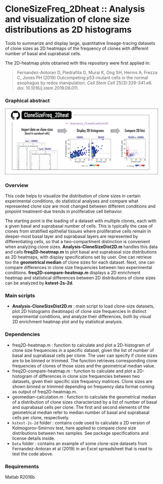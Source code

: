 # CloneSizeFreq_2Dheat :: Analysis and visualization of clone size distributions as 2D histograms
Tools to summarize and display large, quantitative lineage-tracing datasets of clone sizes as 2D heatmaps of the frequency of clones with different number of basal and suprabasal cells.

The 2D-heatmap plots obtained with this repository were first applied in:
  > Fernandez-Antoran D, Piedrafita G, Murai K, Ong SH, Herms A, Frezza C, Jones PH (2019) Outcompeting p53-mutant cells in the normal esophagus by redox manipulation. _Cell Stem Cell_ 25(3):329-341.e6. doi: 10.1016/j.stem.2019.06.011.

### Graphical abstract
![GraphicalAbstract](https://github.com/gp10/CloneSizeFreq_2Dheat/blob/master/Graphical_abstract_CloneSizeFreq_2Dheat.png)

### Overview
This code helps to visualize the distribution of clone sizes in certain experimental conditions, do statistical analyses and compare what represented clone size are most changed between different conditions and pinpoint treatment-due trends in proliferative cell behavior.

The starting point is the loading of a dataset with multiple clones, each with a given basal and suprabasal number of cells. This is typically the case of clones from stratified epithelial tissues where proliferative cells remain in deeper-most basal layer and suprabasal layers are represented by differentiating cells, so that a two-compartment distinction is convenient when analyzing clone sizes. **Analysis-CloneSizeDist2D.m** handles this data and calls **freq2D-heatmap.m** to plot basal and suprabasal size distributions as 2D heatmaps, with display specifications set by user. One can retrieve too the **geometrical median** of clone sizes for each dataset. Next, one can compare differences in clone size frequencies between two experimental conditions. **freq2D-compare-heatmap.m** displays a 2D enrichment heatmap and statistical differences between 2D distributions of clone sizes can be analyzed by **kstest-2s-2d**.

### Main scripts
- **Analysis-CloneSizeDist2D.m** : main script to load clone-size datasets, plot 2D histograms (heatmaps) of clone size frequencies in distinct experimental conditions, and analyze their differences, both by visual 2D enrichment heatmap plot and by statistical analysis.

### Dependencies
- freq2D-heatmap.m : function to calculate and plot a 2D-histogram of clone size frequencies in a specific dataset, given the list of number of basal and suprabasal cells per clone. The user can specify if clone sizes are to be binned or trimmed. The function retrieves corresponding clone frequencies of clones of those sizes and the geometrical median value.
- freq2D-compare-heatmap.m : function to calculate and plot a 2D-histogram of differences in clone size frequencies between two datasets, given their specific size frequency matrices. Clone sizes are shown binned or trimmed depending on frequency data format coming as output of freq2D-heatmap.m.
- geomedian-calculation.m : function to calculate the geometrical median of a distribution of clone sizes characterized by a list of number of basal and suprabasal cells per clone. The first and second elements of the geometrical median refer to median number of basal and suprabasal cells per clone, respectively.
- `kstest-2s-2d` folder : contains code used to calculate a 2D version of Kolmogorov-Smirnov test, here applied to compare clone size distributions between two samples. See package specifications and license details inside.
- `Data` folder : contains an example of some clone-size datasets from Fernandez-Antoran et al (2019) in an Excel spreadsheet that is read to test the code above.

### Requirements
Matlab R2016b

